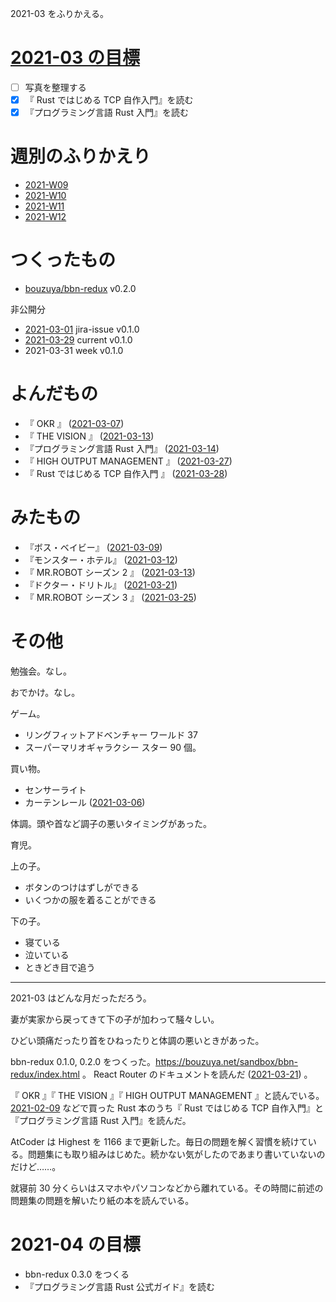 2021-03 をふりかえる。

# [2021-03 の目標][2021-02-28]

- [ ] 写真を整理する
- [x] 『 Rust ではじめる TCP 自作入門』を読む
- [x] 『プログラミング言語 Rust 入門』を読む

# 週別のふりかえり

- [2021-W09][2021-03-07]
- [2021-W10][2021-03-14]
- [2021-W11][2021-03-21]
- [2021-W12][2021-03-28]

# つくったもの

- [bouzuya/bbn-redux][] v0.2.0

非公開分

- [2021-03-01][] jira-issue v0.1.0
- [2021-03-29][] current v0.1.0
- 2021-03-31 week v0.1.0

# よんだもの

- 『 OKR 』 ([2021-03-07][])
- 『 THE VISION 』 ([2021-03-13][])
- 『プログラミング言語 Rust 入門』 ([2021-03-14][])
- 『 HIGH OUTPUT MANAGEMENT 』 ([2021-03-27][])
- 『 Rust ではじめる TCP 自作入門 』 ([2021-03-28][])

# みたもの

- 『ボス・ベイビー』 ([2021-03-09][])
- 『モンスター・ホテル』 ([2021-03-12][])
- 『 MR.ROBOT シーズン 2 』 ([2021-03-13][])
- 『ドクター・ドリトル』 ([2021-03-21][])
- 『 MR.ROBOT シーズン 3 』 ([2021-03-25][])

# その他

勉強会。なし。

おでかけ。なし。

ゲーム。

- リングフィットアドベンチャー ワールド 37
- スーパーマリオギャラクシー スター 90 個。

買い物。

- センサーライト
- カーテンレール ([2021-03-06][])

体調。頭や首など調子の悪いタイミングがあった。

育児。

上の子。

- ボタンのつけはずしができる
- いくつかの服を着ることができる

下の子。

- 寝ている
- 泣いている
- ときどき目で追う

---

2021-03 はどんな月だっただろう。

妻が実家から戻ってきて下の子が加わって騒々しい。

ひどい頭痛だったり首をひねったりと体調の悪いときがあった。

bbn-redux 0.1.0, 0.2.0 をつくった。<https://bouzuya.net/sandbox/bbn-redux/index.html> 。 React Router のドキュメントを読んだ ([2021-03-21][]) 。

『 OKR 』『 THE VISION 』『 HIGH OUTPUT MANAGEMENT 』と読んでいる。 [2021-02-09][] などで買った Rust 本のうち『 Rust ではじめる TCP 自作入門』と『プログラミング言語 Rust 入門』を読んだ。

AtCoder は Highest を 1166 まで更新した。毎日の問題を解く習慣を続けている。問題集にも取り組みはじめた。続かない気がしたのであまり書いていないのだけど……。

就寝前 30 分くらいはスマホやパソコンなどから離れている。その時間に前述の問題集の問題を解いたり紙の本を読んでいる。

# 2021-04 の目標

- bbn-redux 0.3.0 をつくる
- 『プログラミング言語 Rust 公式ガイド』を読む

[2021-02-09]: https://blog.bouzuya.net/2021/02/09/
[2021-02-28]: https://blog.bouzuya.net/2021/02/28/
[2021-03-01]: https://blog.bouzuya.net/2021/03/01/
[2021-03-06]: https://blog.bouzuya.net/2021/03/06/
[2021-03-07]: https://blog.bouzuya.net/2021/03/07/
[2021-03-09]: https://blog.bouzuya.net/2021/03/09/
[2021-03-12]: https://blog.bouzuya.net/2021/03/12/
[2021-03-13]: https://blog.bouzuya.net/2021/03/13/
[2021-03-14]: https://blog.bouzuya.net/2021/03/14/
[2021-03-21]: https://blog.bouzuya.net/2021/03/21/
[2021-03-25]: https://blog.bouzuya.net/2021/03/25/
[2021-03-27]: https://blog.bouzuya.net/2021/03/27/
[2021-03-28]: https://blog.bouzuya.net/2021/03/28/
[2021-03-29]: https://blog.bouzuya.net/2021/03/29/
[bouzuya/bbn-redux]: https://github.com/bouzuya/bbn-redux

